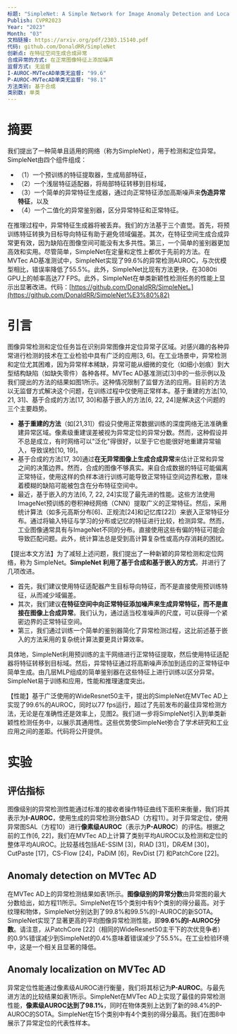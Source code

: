 ```yaml
---
标题: "SimpleNet: A Simple Network for Image Anomaly Detection and Localization"
Publish: CVPR2023
Year: "2023"
Month: "03"
文档链接: https://arxiv.org/pdf/2303.15140.pdf
代码: github.com/DonaldRR/SimpleNet
创新点: 在特征空间生成合成异常
合成异常的方式: 在正常图像特征上添加噪声
监督方式: 无监督
I-AUROC-MVTecAD单类无监督: "99.6"
P-AUROC-MVTecAD单类无监督: "98.1"
方法类别: 基于合成
类别数: 单类
---
```

# 摘要

我们提出了一种简单且适用的网络（称为SimpleNet），用于检测和定位异常。SimpleNet由四个组件组成：
- （1）一个预训练的特征提取器，生成局部特征，
- （2）一个浅层特征适配器，将局部特征转移到目标域，
- （3）一个简单的异常特征生成器，通过向正常特征添加高斯噪声来**伪造异常特征**，以及
- （4）一个二值化的异常鉴别器，区分异常特征和正常特征。

在推理过程中，异常特征生成器将被丢弃。我们的方法基于三个直觉。首先，将预训练特征转换为目标导向特征有助于避免领域偏差。其次，在特征空间生成合成异常更有效，因为缺陷在图像空间可能没有太多共性。第三，一个简单的鉴别器更加高效和实用。尽管简单，SimpleNet在定量和定性上都优于先前的方法。在MVTec AD基准测试中，SimpleNet实现了99.6%的异常检测AUROC，与次优模型相比，错误率降低了55.5%。此外，SimpleNet比现有方法更快，在3080ti GPU上的帧率高达77 FPS。此外，SimpleNet在单类新颖性检测任务的性能上显示出显著改进。代码：[https://github.com/DonaldRR/SimpleNet。](https://github.com/DonaldRR/SimpleNet%E3%80%82)

# 引言

图像异常检测和定位任务旨在识别异常图像并定位异常子区域。对感兴趣的各种异常进行检测的技术在工业检验中具有广泛的应用[3, 6]。在工业场景中，异常检测和定位尤其困难，因为异常样本稀缺，异常可能从细微的变化（如细小划痕）到大型结构缺陷（如缺失零件）各种各样。MVTec AD基准测试[3]中的一些示例以及我们提出的方法的结果如图1所示。这种情况限制了监督方法的应用。目前的方法以无监督方式解决这个问题，在训练过程中仅使用正常样本。基于重建的方法[10, 21, 31]、基于合成的方法[17, 30]和基于嵌入的方法[6, 22, 24]是解决这个问题的三个主要趋势。
- **基于重建的方法**（如[21,31]）假设只使用正常数据训练的深度网络无法准确重建异常区域。像素级重建误差被视为异常定位的异常分数。然而，这种假设并不总是成立，有时网络可以"泛化"得很好，以至于它也能很好地重建异常输入，导致误检[10, 19]。
- 基于合成的方法[17, 30]通过**在无异常图像上生成合成异常**来估计正常和异常之间的决策边界。然而，合成的图像不够真实。来自合成数据的特征可能偏离正常特征，使用这样的负样本进行训练可能导致正常特征空间边界松散，意味着模糊的缺陷可能被包含在分布特征空间中。
- 最近，基于嵌入的方法[6, 7, 22, 24]实现了最先进的性能。这些方法使用ImageNet预训练的卷积神经网络（CNN）提取广义的正常特征。然后，采用统计算法（如多元高斯分布[6]、正规流[24]和记忆库[22]）来嵌入正常特征分布。通过将输入特征与学习的分布或记忆的特征进行比较，检测异常。然而，工业图像通常具有与ImageNet不同的分布。直接使用这些有偏的特征可能会导致匹配问题。此外，统计算法总是受到高计算复杂性或高内存消耗的困扰。

【提出本文方法】为了减轻上述问题，我们提出了一种新颖的异常检测和定位网络，称为 SimpleNet。**SimpleNet 利用了基于合成和基于嵌入的方式**，并进行了几项改进。
- 首先，我们建议使用特征适配器产生目标导向特征，而不是直接使用预训练特征，从而减少域偏差。
- 其次，我们建议**在特征空间中向正常特征添加噪声来生成异常特征，而不是直接在图像上合成异常**。我们认为，通过适当校准噪声的尺度，可以获得一个紧密边界的正常特征空间。
- 第三，我们通过训练一个简单的鉴别器简化了异常检测过程，这比前述基于嵌入的方法采用的复杂统计算法要更具计算效率。

具体地，SimpleNet利用预训练的主干网络进行正常特征提取，然后使用特征适配器将特征转移到目标域。然后，异常特征通过将高斯噪声添加到适应的正常特征中简单生成。由几层MLP组成的简单鉴别器在这些特征上进行训练以区分异常。SimpleNet易于训练和应用，性能和推理速度突出。

【性能】基于广泛使用的WideResnet50主干，提出的SimpleNet在MVTec AD上实现了99.6%的AUROC，同时以77 fps运行，超过了先前发布的最佳异常检测方法，无论是在准确性还是效率上，见图2。我们进一步将SimpleNet引入到单类新颖性检测任务中，以展示其通用性。这些优势使SimpleNet弥合了学术研究和工业应用之间的差距。代码将公开提供。

# 实验

## 评估指标

图像级别的异常检测性能通过标准的接收者操作特征曲线下面积来衡量，我们将其表示为**I-AUROC**，使用生成的异常检测分数SAD（方程11）。对于异常定位，使用异常图SAL（方程10）进行**像素级AUROC**（表示为**P-AUROC**）的评估。根据之前的工作[6, 22]，我们在MVTec AD上计算了类别平均AUROC以及检测和定位的整体平均AUROC。比较基线包括AE-SSIM [3]，RIAD [31]，DRÆM [30]，CutPaste [17]，CS-Flow [24]，PaDiM [6]，RevDist [7] 和PatchCore [22]。

## Anomaly detection on MVTec AD

在MVTec AD上的异常检测结果如表1所示。**图像级别的异常分数**由异常图的最大分数给出，如方程11所示。SimpleNet在15个类别中有9个类别的得分最高。对于纹理和物体，SimpleNet分别达到了99.8%和99.5%的I-AUROC的新SOTA。SimpleNet实现了显著更高的平均图像异常检测性能，即**99.6%的I-AUROC分数**。请注意，从PatchCore [22]（相同的WideResnet50主干下的次优竞争者）的0.9%错误减少到SimpleNet的0.4%意味着错误减少了55.5%。在工业检验环境中，这是一个相关且显著的降低。

## Anomaly localization on MVTec AD

异常定位性能通过像素级AUROC进行衡量，我们将其标记为**P-AUROC**。与最先进方法的比较结果如表1所示。SimpleNet在MVTec AD上实现了最佳的异常检测性能，**像素级AUROC达到了98.1%**，同时在物体类别上达到了新的98.4%的P-AUROC的SOTA。SimpleNet在15个类别中有4个类别的得分最高。我们在图8中展示了异常定位的代表性样本。